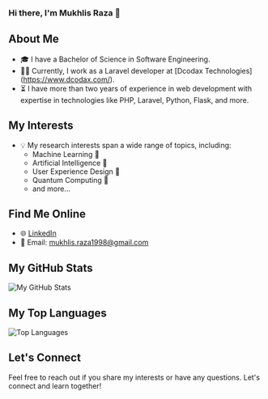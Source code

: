 ###  Hi there, I'm Mukhlis Raza 👋

## About Me

- 🎓 I have a Bachelor of Science in Software Engineering.
- 👨‍💻 Currently, I work as a Laravel developer at [Dcodax Technologies] (https://www.dcodax.com/).
- ⏳ I have more than two years of experience in web development with expertise in technologies like PHP, Laravel, Python, Flask, and more.

## My Interests

- 💡 My research interests span a wide range of topics, including:
  - Machine Learning 🤖
  - Artificial Intelligence 🧠
  - User Experience Design 🎨
  - Quantum Computing 🌌
  - and more...

## Find Me Online

- 🌐 [LinkedIn](https://www.linkedin.com/in/mukhlis-raza/)
- 📧 Email: [mukhlis.raza1998@gmail.com](mailto:mukhlis.raza1998@gmail.com)

## My GitHub Stats

![My GitHub Stats](https://github-readme-stats.vercel.app/api?username=yourusername&show_icons=true&theme=dark)

## My Top Languages

![Top Languages](https://github-readme-stats.vercel.app/api/top-langs/?username=yourusername&layout=compact&theme=dark)

## Let's Connect

Feel free to reach out if you share my interests or have any questions. Let's connect and learn together!


<!--
**mukhlisraza/mukhlisraza** is a ✨ _special_ ✨ repository because its `README.md` (this file) appears on your GitHub profile.

Here are some ideas to get you started:

- 🔭 I’m currently working on ...
- 🌱 I’m currently learning ...
- 👯 I’m looking to collaborate on ...
- 🤔 I’m looking for help with ...
- 💬 Ask me about ...
- 📫 How to reach me: ...
- 😄 Pronouns: ...
- ⚡ Fun fact: ...
-->
